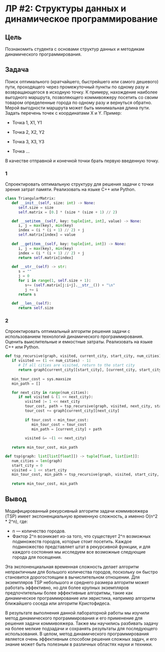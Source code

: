 # ЛР #2: Структуры данных и динамическое программирование

## Цель

Познакомить студента с основами структур данных и методикам динамического
программирования.

## Задача

Поиск оптимального (кратчайшего, быстрейшего или самого дешевого) пути,
проходящего через промежуточный пункты по одному разу и возвращающегося в
исходную точку. К примеру, нахождение наиболее выгодного маршрута, позволяющего
коммивояжеру посетить со своим товаром определенные города по одному разу и
вернуться обратно. Мерой выгодности маршрута может быть минимальная длина
пути.
Задать перечень точек с координатами X и Y. Пример:

- Точка 1, X1, Y1

- Точка 2, X2, Y2

- Точка 3, X3, Y3

- Точка ...

В качестве отправной и конечной точки брать первую введенную точку.

### 1

Спроектировать оптимальную структуру для решения задачи с точки зрения
затрат памяти. Реализовать на языке C++ или Python.

```python
class TriangularMatrix:
   def __init__(self, size: int) -> None:
      self.size = size
      self.matrix = [0.] * (size * (size + 1) // 2)

   def __setitem__(self, key: tuple[int, int], value) -> None:
      i, j = max(key), min(key)
      index = (i * (i + 1) // 2) + j
      self.matrix[index] = value
   
   def __getitem__(self, key: tuple[int, int]) -> None:
      i, j = max(key), min(key)
      index = (i * (i + 1) // 2) + j
      return self.matrix[index]
   
   def __str__(self) -> str:
      s = ""
      j = 0
      for i in range(1, self.size + 1):
         s+= (self.matrix[j:i+j].__str__()) + "\n"
         j += i
      return s
   
   def __len__(self):
      return self.size
```

### 2

Спроектировать оптимальный алгоритм решения задачи с использованием
технологий динамического программирования. Оценить выислительные и
емкостные затраты. Реализовать на языке C++ или Python.

```python
def tsp_recursive(graph, visited, current_city, start_city, num_cities):
   if visited == (1 << num_cities) - 1:
      # If all cities are visited, return to the start city
      return graph[current_city][start_city], [current_city, start_city]
    
   min_tour_cost = sys.maxsize
   min_path = []

   for next_city in range(num_cities):
      if not visited & (1 << next_city):
         visited |= 1 << next_city
         tour_cost, path = tsp_recursive(graph, visited, next_city, start_city, num_cities)
         tour_cost += graph[current_city][next_city]
            
         if tour_cost < min_tour_cost:
            min_tour_cost = tour_cost
            min_path = [current_city] + path
            
         visited &= ~(1 << next_city)
    
   return min_tour_cost, min_path

def tsp(graph: list[list[float]]) -> tuple[float, list[int]]:
   num_cities = len(graph)
   start_city = 0
   visited = 1 << start_city
   min_tour_cost, min_path = tsp_recursive(graph, visited, start_city, start_city, num_cities)
    
   return min_tour_cost, min_path
```

## Вывод

Модифицированный рекурсивный алгоритм задачи коммивояжера (TSP) имеет экспоненциальную временную сложность, а именно O(n^2 * 2^n), где:

- n — количество городов.
- Фактор 2^n возникает из-за того, что существует 2^n возможных подмножеств городов, которые стоит посетить. Каждое подмножество представляет штат в рекурсивной функции, и для каждого состояния мы исследуем все возможные следующие города для посещения.

Эта экспоненциальная временная сложность делает алгоритм непрактичным для большого количества городов, поскольку он быстро становится дорогостоящим в вычислительном отношении. Для экземпляров TSP небольшого и среднего размера алгоритм может работать эффективно, но для более крупных экземпляров предпочтительны более эффективные алгоритмы, такие как динамическое программирование или эвристика, например алгоритм ближайшего соседа или алгоритм Кристофидеса.

В результате выполнения данной лабораторной работы мы изучили метод динамического программирования и его применение для решения задачи коммивояжера. Также мы научились разбивать задачу на более мелкие подзадачи и сохранять результаты для последующего использования. В целом, метод динамического программирования является очень эффективным способом решения сложных задач, и его знание может быть полезным в различных областях науки и техники.
